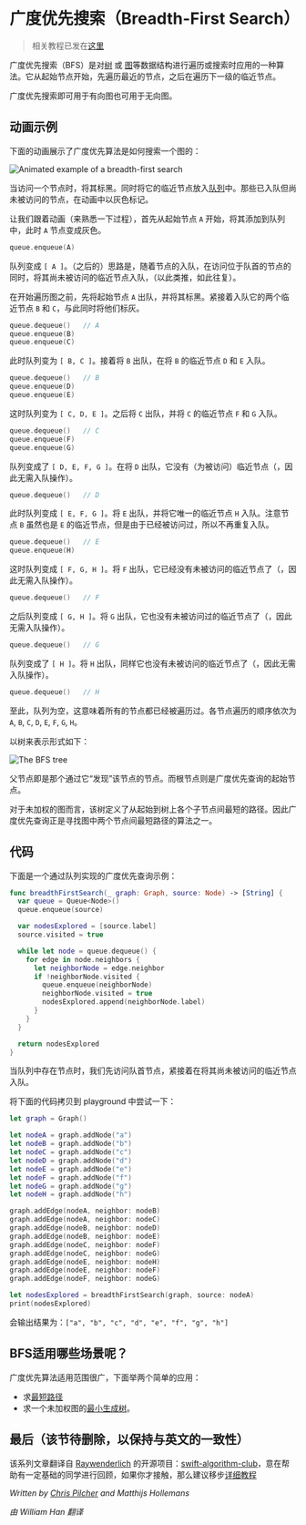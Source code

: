 # 广度优先搜索（Breadth-First Search）

> 相关教程已发在[这里](https://www.raywenderlich.com/155801/swift-algorithm-club-swift-breadth-first-search)

广度优先搜索（BFS）是对[树](../Tree/) 或 [图](../Graph/)等数据结构进行遍历或搜索时应用的一种算法。它从起始节点开始，先遍历最近的节点，之后在遍历下一级的临近节点。

广度优先搜索即可用于有向图也可用于无向图。

## 动画示例

下面的动画展示了广度优先算法是如何搜索一个图的：

![Animated example of a breadth-first search](Images/AnimatedExample.gif)

当访问一个节点时，将其标黑。同时将它的临近节点放入[队列](../Queue/)中。那些已入队但尚未被访问的节点，在动画中以灰色标记。

让我们跟着动画（来熟悉一下过程），首先从起始节点 `A` 开始，将其添加到队列中，此时 `A` 节点变成灰色。

```swift
queue.enqueue(A)
```

队列变成 `[ A ]`。（之后的）思路是，随着节点的入队，在访问位于队首的节点的同时，将其尚未被访问的临近节点入队，（以此类推，如此往复）。

在开始遍历图之前，先将起始节点 `A` 出队，并将其标黑。紧接着入队它的两个临近节点 `B` 和 `C`，与此同时将他们标灰。

```swift
queue.dequeue()   // A
queue.enqueue(B)
queue.enqueue(C)
```

此时队列变为 `[ B, C ]`。接着将 `B` 出队，在将 `B` 的临近节点 `D` 和 `E` 入队。

```swift
queue.dequeue()   // B
queue.enqueue(D)
queue.enqueue(E)
```

这时队列变为 `[ C, D, E ]`。之后将 `C` 出队，并将 `C` 的临近节点 `F` 和 `G` 入队。

```swift
queue.dequeue()   // C
queue.enqueue(F)
queue.enqueue(G)
```

队列变成了 `[ D, E, F, G ]`。在将 `D` 出队，它没有（为被访问）临近节点（，因此无需入队操作）。

```swift
queue.dequeue()   // D
```

此时队列变成 `[ E, F, G ]`。将 `E` 出队，并将它唯一的临近节点 `H` 入队。注意节点 `B` 虽然也是 `E` 的临近节点，但是由于已经被访问过，所以不再重复入队。

```swift
queue.dequeue()   // E
queue.enqueue(H)
```

这时队列变成 `[ F, G, H ]`。将 `F` 出队，它已经没有未被访问的临近节点了（，因此无需入队操作）。

```swift
queue.dequeue()   // F
```

之后队列变成 `[ G, H ]`。将 `G` 出队，它也没有未被访问过的临近节点了（，因此无需入队操作）。

```swift
queue.dequeue()   // G
```

队列变成了 `[ H ]`。将 `H` 出队，同样它也没有未被访问的临近节点了（，因此无需入队操作）。

```swift
queue.dequeue()   // H
```
至此，队列为空，这意味着所有的节点都已经被遍历过。各节点遍历的顺序依次为 `A`, `B`, `C`, `D`, `E`, `F`, `G`, `H`。

以树来表示形式如下：

![The BFS tree](Images/TraversalTree.png)

父节点即是那个通过它“发现”该节点的节点。而根节点则是广度优先查询的起始节点。

对于未加权的图而言，该树定义了从起始到树上各个子节点间最短的路径。因此广度优先查询正是寻找图中两个节点间最短路径的算法之一。

## 代码

下面是一个通过队列实现的广度优先查询示例：

```swift
func breadthFirstSearch(_ graph: Graph, source: Node) -> [String] {
  var queue = Queue<Node>()
  queue.enqueue(source)

  var nodesExplored = [source.label]
  source.visited = true

  while let node = queue.dequeue() {
    for edge in node.neighbors {
      let neighborNode = edge.neighbor
      if !neighborNode.visited {
        queue.enqueue(neighborNode)
        neighborNode.visited = true
        nodesExplored.append(neighborNode.label)
      }
    }
  }

  return nodesExplored
}
```

当队列中存在节点时，我们先访问队首节点，紧接着在将其尚未被访问的临近节点入队。

将下面的代码拷贝到 playground 中尝试一下：

```swift
let graph = Graph()

let nodeA = graph.addNode("a")
let nodeB = graph.addNode("b")
let nodeC = graph.addNode("c")
let nodeD = graph.addNode("d")
let nodeE = graph.addNode("e")
let nodeF = graph.addNode("f")
let nodeG = graph.addNode("g")
let nodeH = graph.addNode("h")

graph.addEdge(nodeA, neighbor: nodeB)
graph.addEdge(nodeA, neighbor: nodeC)
graph.addEdge(nodeB, neighbor: nodeD)
graph.addEdge(nodeB, neighbor: nodeE)
graph.addEdge(nodeC, neighbor: nodeF)
graph.addEdge(nodeC, neighbor: nodeG)
graph.addEdge(nodeE, neighbor: nodeH)
graph.addEdge(nodeE, neighbor: nodeF)
graph.addEdge(nodeF, neighbor: nodeG)

let nodesExplored = breadthFirstSearch(graph, source: nodeA)
print(nodesExplored)
```

会输出结果为：`["a", "b", "c", "d", "e", "f", "g", "h"]`
   
## BFS适用哪些场景呢？

广度优先算法适用范围很广，下面举两个简单的应用：

* 求[最短路径](../Shortest%20Path%20(Unweighted)/)
* 求一个未加权图的[最小生成树](../Minimum%20Spanning%20Tree%20(Unweighted)/)。

## 最后（该节待删除，以保持与英文的一致性）

该系列文章翻译自 [Raywenderlich](https://www.raywenderlich.com) 的开源项目：[swift-algorithm-club](https://github.com/raywenderlich/swift-algorithm-club)，意在帮助有一定基础的同学进行回顾，如果你才接触，那么建议移步[详细教程](https://www.raywenderlich.com/155801/swift-algorithm-club-swift-breadth-first-search)

*Written by [Chris Pilcher](https://github.com/chris-pilcher) and Matthijs Hollemans*

*由 William Han 翻译*
